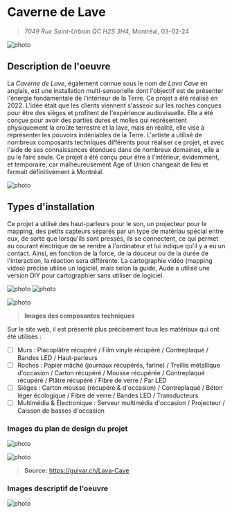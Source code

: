# Caverne de Lave
> *7049 Rue Saint-Urbain QC H2S 3H4*, Montréal, 03-02-24
 
![photo](media/caverne_vue_entiere.jpg)

## Description de l'oeuvre
La *Caverne de Lave*, également connue sous le nom de *Lava Cave* en anglais, est une installation multi-sensorielle dont l'objectif est de présenter l'énergie fondamentale de l'intérieur de la Terre. Ce projet a été réalisé en 2022. L'idée était que les clients viennent s'asseoir sur les roches conçues pour être des sièges et profitent de l'expérience audiovisuelle. Elle a été conçue pour avoir des parties dures et molles qui représentent physiquement la croûte terrestre et la lave, mais en réalité, elle vise à représenter les pouvoirs indéniables de la Terre. L'artiste a utilisé de nombreux composants techniques différents pour réaliser ce projet, et avec l'aide de ses connaissances étendues dans de nombreux domaines, elle a pu le faire seule. Ce projet a été conçu pour être à l'intérieur, évidemment, et temporaire, car malheureusement Age of Union changeait de lieu et fermait définitivement à Montréal.

![photo](media/caverne_lava_description.jpg)

## Types d'installation
Ce projet a utilisé des haut-parleurs pour le son, un projecteur pour le mapping, des petits capteurs séparés par un type de matériau spécial entre eux, de sorte que lorsqu'ils sont pressés, ils se connectent, ce qui permet au courant électrique de se rendre à l'ordinateur et lui indique qu'il y a eu un contact. Ainsi, en fonction de la force, de la douceur ou de la durée de l'interaction, la réaction sera différente. La cartographie vidéo (mapping video) précise utilise un logiciel, mais selon la guide, Aude a utilisé une version DIY pour cartographier sans utiliser de logiciel. 

![photo](media/caverne_technique.jpg) ![photo](media/caverne_lumiere.jpg) 

![photo](media/caverne_mapping.jpg) 
> **Images des composantes techniques**

Sur le site web, il est présenté plus précisement tous les matériaux qui ont été utilisés :
- [ ] Murs : Placoplâtre récupéré / Film vinyle récupéré / Contreplaqué / Bandes LED / Haut-parleurs
- [ ] Roches : Papier mâché (journaux récupérés, farine) / Treillis métallique d'occasion / Carton récupéré / Mousse récupérée / Contreplaqué récupéré / Plâtre récupéré / Fibre de verre / Par LED
- [ ] Sièges : Carton mousse (récupéré & d'occasion) / Contreplaqué / Béton léger écologique / Fibre de verre / Bandes LED / Transducteurs
- [ ] Multimédia & Électronique : Serveur multimédia d'occasion / Projecteur / Caisson de basses d'occasion

### Images du plan de design du projet
![photo](media/caverne_pre_prod.jpg)

![photo](media/caverne_plan.jpg)

> **Source:** https://guivar.ch/Lava-Cave

### Images descriptif de l'oeuvre



![photo](media/caverne_cartel.jpg)



